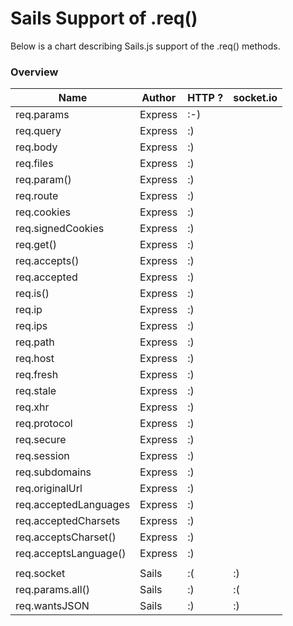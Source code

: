 # Sails Support of .req()
Below is a chart describing Sails.js support of the .req() methods.
### Overview

|Name| Author  | HTTP ?  | socket.io |
|----|-------------|---------|---------|
| req.params | Express | :-) |   |
| req.query | Express | :) |   |
| req.body | Express | :) |   |
| req.files | Express | :) |   |
| req.param() | Express | :) |   |
| req.route | Express | :) |   |
| req.cookies | Express | :) |   |
| req.signedCookies | Express | :) |   |
| req.get() | Express | :) |   |
| req.accepts() | Express | :) |   |
| req.accepted | Express | :) |   |
| req.is() | Express | :) |   |
| req.ip | Express | :) |   |
| req.ips | Express | :) |   |
| req.path | Express | :) |   |
| req.host | Express | :) |   |
| req.fresh | Express | :) |   |
| req.stale | Express | :) |   |
| req.xhr | Express | :) |   |
| req.protocol | Express | :) |   |
| req.secure | Express | :) |   |
| req.session | Express | :) |   |
| req.subdomains | Express | :) |   |
| req.originalUrl | Express | :) |   |
| req.acceptedLanguages | Express | :) |   |
| req.acceptedCharsets | Express | :) |   |
| req.acceptsCharset() | Express | :) |   |
| req.acceptsLanguage() | Express | :) |   |
|||||
| req.socket | Sails | :( | :) |
| req.params.all() | Sails | :) | :( |
| req.wantsJSON | Sails | :) | :) |


